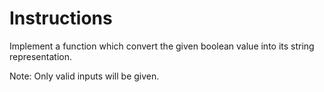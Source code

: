 # Instructions

Implement a function which convert the given boolean value into its string representation.

Note: Only valid inputs will be given.
